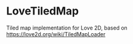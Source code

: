 # LoveTiledMap
Tiled map implementation for Love 2D, based on https://love2d.org/wiki/TiledMapLoader
